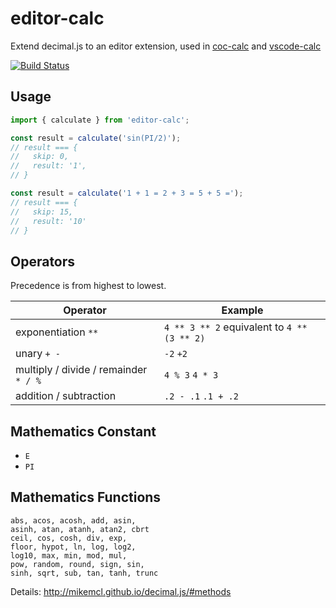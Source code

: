 # editor-calc

Extend decimal.js to an editor extension, used in [coc-calc](https://github.com/weirongxu/coc-calc) and [vscode-calc](https://github.com/weirongxu/vscode-calc)

[![Build Status](https://img.shields.io/github/workflow/status/weirongxu/editor-calc/ci)](https://github.com/weirongxu/editor-calc/actions)

## Usage

```javascript
import { calculate } from 'editor-calc';

const result = calculate('sin(PI/2)');
// result === {
//   skip: 0,
//   result: '1',
// }

const result = calculate('1 + 1 = 2 + 3 = 5 + 5 =');
// result === {
//   skip: 15,
//   result: '10'
// }
```

## Operators

Precedence is from highest to lowest.

| Operator                              | Example                                     |
| ------------------------------------- | ------------------------------------------- |
| exponentiation `**`                   | `4 ** 3 ** 2` equivalent to `4 ** (3 ** 2)` |
| unary `+ -`                           | `-2` `+2`                                   |
| multiply / divide / remainder `* / %` | `4 % 3` `4 * 3`                             |
| addition / subtraction                | `.2 - .1` `.1 + .2`                         |

## Mathematics Constant

- `E`
- `PI`

## Mathematics Functions

```
abs, acos, acosh, add, asin,
asinh, atan, atanh, atan2, cbrt
ceil, cos, cosh, div, exp,
floor, hypot, ln, log, log2,
log10, max, min, mod, mul,
pow, random, round, sign, sin,
sinh, sqrt, sub, tan, tanh, trunc
```

Details: http://mikemcl.github.io/decimal.js/#methods
